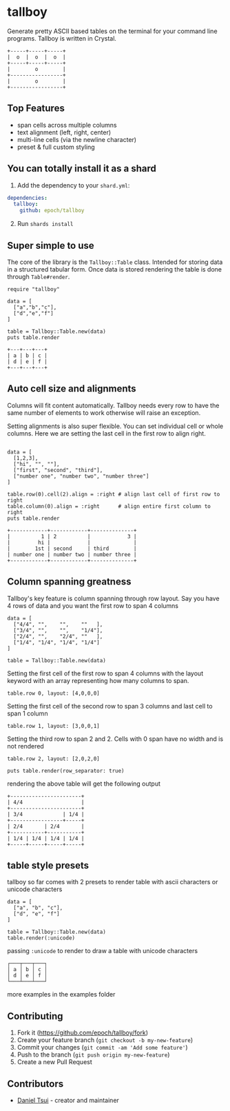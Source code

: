# tallboy

Generate pretty ASCII based tables on the terminal for your command line programs. Tallboy is written in Crystal.

```tallboy
+-----+-----+-----+
|  o  |  o  |  o  |
+-----+-----+-----+
|        o        |
+-----------------+
|        o        |
+-----------------+
```

## Top Features

- span cells across multiple columns
- text alignment (left, right, center)
- multi-line cells (via the newline character)
- preset & full custom styling

## You can totally install it as a shard

1. Add the dependency to your `shard.yml`:

```yaml
dependencies:
  tallboy:
    github: epoch/tallboy
```

2. Run `shards install`

## Super simple to use

The core of the library is the `Tallboy::Table` class. Intended for storing data in a structured tabular form. Once data is stored rendering the table is done through `Table#render`.

```crystal
require "tallboy"

data = [
  ["a","b","c"],
  ["d","e","f"]
]

table = Tallboy::Table.new(data)
puts table.render
```
```
+---+---+---+
| a | b | c |
| d | e | f |
+---+---+---+
```
## Auto cell size and alignments

Columns will fit content automatically. Tallboy needs every row to have the same number of elements to work otherwise will raise an exception. 

Setting alignments is also super flexible. You can set individual cell or whole columns. Here we are setting the last cell in the first row to align right. 

```crystal

data = [
  [1,2,3],
  ["hi", "", ""],
  ["first", "second", "third"],
  ["number one", "number two", "number three"]
]

table.row(0).cell(2).align = :right # align last cell of first row to right
table.column(0).align = :right      # align entire first column to right
puts table.render
```
```
+------------+------------+--------------+
|          1 | 2          |            3 |
|         hi |            |              |
|        1st | second     | third        |
| number one | number two | number three |
+------------+------------+--------------+
```

## Column spanning greatness

Tallboy's key feature is column spanning through row layout. Say you have 4 rows of data and you want the first row to span 4 columns

```crystal
data = [
  ["4/4", "",    "",    ""   ],
  ["3/4", "",    "",    "1/4"],
  ["2/4", "",    "2/4", ""   ],
  ["1/4", "1/4", "1/4", "1/4"]
]

table = Tallboy::Table.new(data)
```
Setting the first cell of the first row to span 4 columns with the layout keyword with an array representing how many columns to span.
```crystal
table.row 0, layout: [4,0,0,0]
```
Setting the first cell of the second row to span 3 columns and last cell to span 1 column 
```crystal
table.row 1, layout: [3,0,0,1]
```
Setting the third row to span 2 and 2. Cells with 0 span have no width and is not rendered
```crystal
table.row 2, layout: [2,0,2,0]

puts table.render(row_separator: true)
```
rendering the above table will get the following output
```
+-----------------------+
| 4/4                   |
+-----------------------+
| 3/4             | 1/4 |
+-----------------+-----+
| 2/4       | 2/4       |
+-----------+-----------+
| 1/4 | 1/4 | 1/4 | 1/4 |
+-----+-----+-----+-----+
```

## table style presets

tallboy so far comes with 2 presets to render table with ascii characters or unicode characters
```crystal
data = [
  ["a", "b", "c"],
  ["d", "e", "f"]
]

table = Tallboy::Table.new(data)
table.render(:unicode)
```
passing `:unicode` to render to draw a table with unicode characters
```
┌───┬───┬───┐
│ a │ b │ c │
│ d │ e │ f │
└───┴───┴───┘
```
more examples in the examples folder 

## Contributing

1. Fork it (https://github.com/epoch/tallboy/fork)
2. Create your feature branch (`git checkout -b my-new-feature`)
3. Commit your changes (`git commit -am 'Add some feature'`)
4. Push to the branch (`git push origin my-new-feature`)
5. Create a new Pull Request

## Contributors

- [Daniel Tsui](https://github.com/epoch) - creator and maintainer
